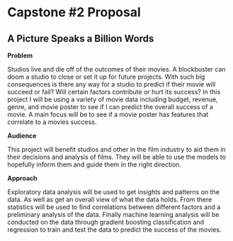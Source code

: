 
# Capstone #2 Proposal

## A Picture Speaks a Billion Words

**Problem**

Studios live and die off of the outcomes of their movies. A blockbuster can doom a studio to close or set it up for future projects. With such big consequences is there any way for a studio to predict if their movie will succeed or fail? Will certain factors contribute or hurt its success? In this project I will be using a variety of movie data including budget, revenue, genre, and movie poster to see if I can predict the overall success of a movie. A main focus will be to see if a movie poster has features that correlate to a movies success.

**Audience**

This project will benefit studios and other in the film industry to aid them in their decisions and analysis of films. They will be able to use the models to hopefully inform them and guide them in the right direction.

**Approach**

Exploratory data analysis will be used to get insights and patterns on the data. As well as get an overall view of what the data holds. From there statistics will be used to find correlations between different factors and a preliminary analysis of the data. Finally machine learning analysis will be conducted on the data through gradient boosting classification and regression to train and test the data to predict the success of the movies. 
